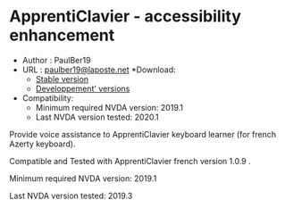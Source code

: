 # ApprentiClavier - accessibility enhancement #

* Author : PaulBer19
* URL : paulber19@laposte.net
*Download:
	* [Stable version][1]
	* [Developpement' versions][2]
* Compatibility:
	* Minimum required NVDA version:  2019.1
	* Last NVDA version tested:  2020.1

Provide voice assistance  to ApprentiClavier keyboard learner (for french Azerty keyboard).

Compatible and Tested with ApprentiClavier french version 1.0.9 .

Minimum required NVDA version:  2019.1

Last NVDA version tested:  2019.3


[1]: https://rawgit.com/paulber007/AllMyNVDAAddons/master/apprentiClavierAccessEnhancement/apprentiClavierAccessEnhancement-1.2.nvda-addon
[2]: https://github.com/paulber007/AllMyNVDAAddons/tree/master/apprentiClavierAccessEnhancement/dev
